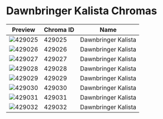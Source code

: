 # Dawnbringer Kalista Chromas



| Preview | Chroma ID | Name |
|---------|-----------|------|
| ![429025](https://raw.communitydragon.org/latest/plugins/rcp-be-lol-game-data/global/default/v1/champion-chroma-images/429/429025.png) | 429025 | Dawnbringer Kalista |
| ![429026](https://raw.communitydragon.org/latest/plugins/rcp-be-lol-game-data/global/default/v1/champion-chroma-images/429/429026.png) | 429026 | Dawnbringer Kalista |
| ![429027](https://raw.communitydragon.org/latest/plugins/rcp-be-lol-game-data/global/default/v1/champion-chroma-images/429/429027.png) | 429027 | Dawnbringer Kalista |
| ![429028](https://raw.communitydragon.org/latest/plugins/rcp-be-lol-game-data/global/default/v1/champion-chroma-images/429/429028.png) | 429028 | Dawnbringer Kalista |
| ![429029](https://raw.communitydragon.org/latest/plugins/rcp-be-lol-game-data/global/default/v1/champion-chroma-images/429/429029.png) | 429029 | Dawnbringer Kalista |
| ![429030](https://raw.communitydragon.org/latest/plugins/rcp-be-lol-game-data/global/default/v1/champion-chroma-images/429/429030.png) | 429030 | Dawnbringer Kalista |
| ![429031](https://raw.communitydragon.org/latest/plugins/rcp-be-lol-game-data/global/default/v1/champion-chroma-images/429/429031.png) | 429031 | Dawnbringer Kalista |
| ![429032](https://raw.communitydragon.org/latest/plugins/rcp-be-lol-game-data/global/default/v1/champion-chroma-images/429/429032.png) | 429032 | Dawnbringer Kalista |